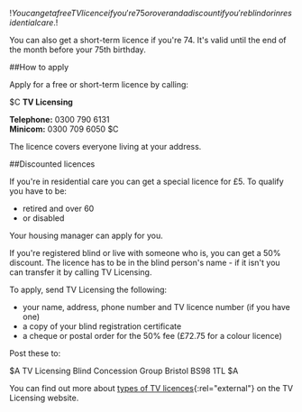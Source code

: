 $!You can get a free TV licence if you're 75 or over and a discount if you're blind or in residential care.$!

You can also get a short-term licence if you're 74. It's valid until the end of the month before your 75th birthday.

##How to apply

Apply for a free or short-term licence by calling:

$C 
**TV Licensing**

**Telephone:** 0300 790 6131  
**Minicom:** 0300 709 6050
$C

The licence covers everyone living at your address.

##Discounted licences

If you're in residential care you can get a special licence for £5. To qualify you have to be:

- retired and over 60 
- or disabled 

Your housing manager can apply for you.

If you're registered blind or live with someone who is, you can get a 50% discount. The licence has to be in the blind person's name - if it isn't you can transfer it by calling TV Licensing. 

To apply, send TV Licensing the following:

- your name, address, phone number and TV licence number (if you have one)
- a copy of your blind registration certificate
- a cheque or postal order for the 50% fee (£72.75 for a colour licence)

Post these to:

$A
TV Licensing
Blind Concession Group
Bristol BS98 1TL
$A

You can find out more about [types of TV licences](http://www.tvlicensing.co.uk/check-if-you-need-one/?WT.mc_id=r036 "types of TV licences"){:rel="external"} on the TV Licensing website.
